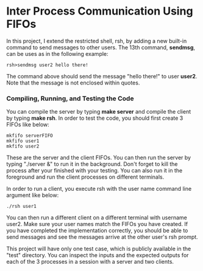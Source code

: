 # Inter Process Communication Using FIFOs

In this project, I extend the restricted shell, rsh, by adding a new built-in command to send messages to other users. The 13th command, **sendmsg**, can be uses as in the following example:

```
rsh>sendmsg user2 hello there!
```

The command above should send the message "hello there!" to user **user2**. Note that the message is not enclosed within quotes.

### Compiling, Running, and Testing the Code

You can compile the server by typing **make server** and compile the client by typing **make rsh**. In order to test the code, you should first create 3 FIFOs like below:

```
mkfifo serverFIFO
mkfifo user1
mkfifo user2
```

These are the server and the client FIFOs. You can then run the server by typing "./server &" to run it in the background. Don't forget to kill the process after your finished with your testing. You can also run it in the foreground and run the client processes on different terminals.

In order to run a client, you execute rsh with the user name command line argument like below:

```
./rsh user1
```

You can then run a different client on a different terminal with username user2. Make sure your user names match the FIFOs you have created. If you have completed the implementation correctly, you should be able to send messages and see the messages arrive at the other user's rsh prompt.

This project will have only one test case, which is publicly available in the "test" directory. You can inspect the inputs and the expected outputs for each of the 3 processes in a session with a server and two clients.
